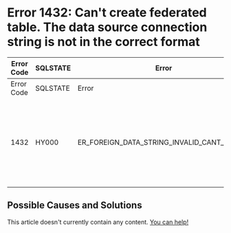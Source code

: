 
# Error 1432: Can't create federated table. The data source connection string is not in the correct format


| Error Code | SQLSTATE | Error | Description |
| --- | --- | --- | --- |
| Error Code | SQLSTATE | Error | Description |
| 1432 | HY000 | ER_FOREIGN_DATA_STRING_INVALID_CANT_CREATE | Can't create federated table. The data source connection string '%s' is not in the correct format |




## Possible Causes and Solutions


This article doesn't currently contain any content. [You can help!](/kb/en/writing-and-editing-knowledge-base-articles/)


